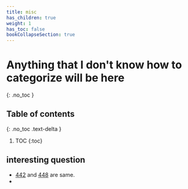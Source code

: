 ```yaml
---
title: misc
has_children: true
weight: 1
has_toc: false
bookCollapseSection: true
---
```


# Anything that I don't know how to categorize will be here
{: .no_toc }

## Table of contents
{: .no_toc .text-delta }

1. TOC
{:toc}

## interesting question
- [442](/docs/442) and [448](/docs/448) are same.
- 



